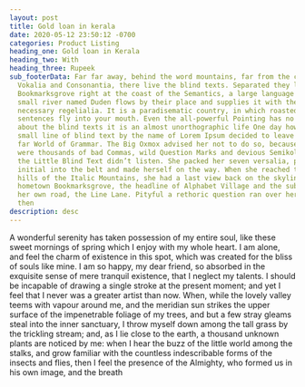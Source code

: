 ```yaml
---
layout: post
title: Gold loan in kerala
date: 2020-05-12 23:50:12 -0700
categories: Product Listing
heading_one: Gold loan in Kerala
heading_two: With
heading_three: Rupeek
sub_footerData: Far far away, behind the word mountains, far from the countries
  Vokalia and Consonantia, there live the blind texts. Separated they live in
  Bookmarksgrove right at the coast of the Semantics, a large language ocean. A
  small river named Duden flows by their place and supplies it with the
  necessary regelialia. It is a paradisematic country, in which roasted parts of
  sentences fly into your mouth. Even the all-powerful Pointing has no control
  about the blind texts it is an almost unorthographic life One day however a
  small line of blind text by the name of Lorem Ipsum decided to leave for the
  far World of Grammar. The Big Oxmox advised her not to do so, because there
  were thousands of bad Commas, wild Question Marks and devious Semikoli, but
  the Little Blind Text didn’t listen. She packed her seven versalia, put her
  initial into the belt and made herself on the way. When she reached the first
  hills of the Italic Mountains, she had a last view back on the skyline of her
  hometown Bookmarksgrove, the headline of Alphabet Village and the subline of
  her own road, the Line Lane. Pityful a rethoric question ran over her cheek,
  then
description: desc
---
```

A wonderful serenity has taken possession of my entire soul, like these sweet mornings of spring which I enjoy with my whole heart. I am alone, and feel the charm of existence in this spot, which was created for the bliss of souls like mine. I am so happy, my dear friend, so absorbed in the exquisite sense of mere tranquil existence, that I neglect my talents. I should be incapable of drawing a single stroke at the present moment; and yet I feel that I never was a greater artist than now. When, while the lovely valley teems with vapour around me, and the meridian sun strikes the upper surface of the impenetrable foliage of my trees, and but a few stray gleams steal into the inner sanctuary, I throw myself down among the tall grass by the trickling stream; and, as I lie close to the earth, a thousand unknown plants are noticed by me: when I hear the buzz of the little world among the stalks, and grow familiar with the countless indescribable forms of the insects and flies, then I feel the presence of the Almighty, who formed us in his own image, and the breath

